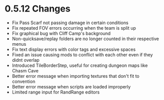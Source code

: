 # 0.5.12 Changes #

* Fix Pass Scarf not passing damage in certain conditions
* Fix repeated FOV errors occurring when the team is split up
* Fix graphical bug with Cliff Camp's background
* Non-quicksave/replay folders are no longer counted in their respective menus
* Fix text display errors with color tags and excessive spaces
* Fixed an issue causing mods to conflict with each other even if they didnt overlap
* Introduced TileBorderStep, useful for creating dungeon maps like Chasm Cave
* Better error message when importing textures that don't fit to convention
* Better error message when scripts are loaded improperly
* Limited range input for RandRange editors